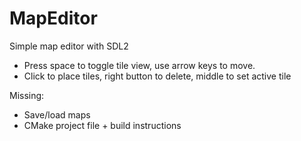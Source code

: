 MapEditor
=========

Simple map editor with SDL2

- Press space to toggle tile view, use arrow keys to move.
- Click to place tiles, right button to delete, middle to set active tile

Missing:
- Save/load maps
- CMake project file + build instructions
